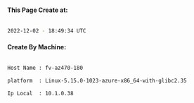 
   
#### This Page Create at:

```bash

2022-12-02 - 18:49:34 UTC

```

#### Create By Machine:

```bash

Host Name : fv-az470-180

platform  : Linux-5.15.0-1023-azure-x86_64-with-glibc2.35

Ip Local  : 10.1.0.38

```

